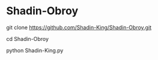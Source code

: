 # Shadin-Obroy
git clone https://github.com/Shadin-King/Shadin-Obroy.git

cd Shadin-Obroy

python Shadin-King.py
